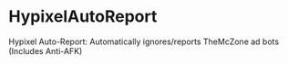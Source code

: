 # HypixelAutoReport
Hypixel Auto-Report: Automatically ignores/reports TheMcZone ad bots (Includes Anti-AFK)
